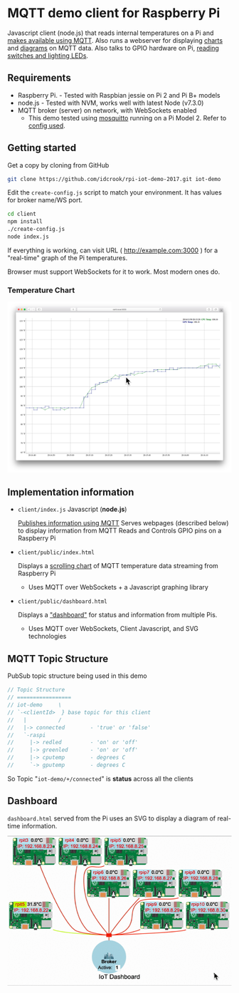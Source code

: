

# MQTT demo client for Raspberry Pi

Javascript client (node.js) that reads internal temperatures on a Pi and [makes available using MQTT](#mqtt-topic-structure).
Also runs a webserver for displaying [charts](#temperature-chart) and [diagrams](#dashboard) on MQTT data.
Also talks to GPIO hardware on Pi, [reading switches and lighting LEDs](https://github.com/idcrook/rpi-iot-demo-2017/blob/master/client/index.js#L240-L273).

## Requirements

 - Raspberry Pi. - Tested with Raspbian jessie on Pi 2 and Pi B+ models
 - node.js - Tested with NVM, works well with latest Node (v7.3.0)
 - MQTT broker (server) on network, with WebSockets enabled
   - This demo tested using [mosquitto](https://mosquitto.org/) running on a Pi Model 2. Refer to [config used](../conf/raspi-demo.conf).

## Getting started

Get a copy by cloning from GitHub

``` sh
git clone https://github.com/idcrook/rpi-iot-demo-2017.git iot-demo
```

Edit the `create-config.js` script to match your environment. It has values for broker name/WS port.

``` bash
cd client
npm install
./create-config.js
node index.js
```

If everything is working, can visit URL ( http://example.com:3000 ) for a "real-time" graph of the Pi temperatures.

Browser must support WebSockets for it to work.  Most modern ones do.


### Temperature Chart

![](https://github.com/idcrook/rpi-iot-demo-2017/raw/master/info/TemperatureChart_resize1.png)

## Implementation information

 - `client/index.js` Javascript (**node.js**)

   [Publishes information using MQTT](#mqtt-topic-structure)
   Serves webpages (described below) to display information from MQTT
   Reads and Controls GPIO pins on a Raspberry Pi

 - `client/public/index.html`

   Displays a [scrolling chart](#temperature-chart) of MQTT temperature data streaming from Raspberry Pi
   - Uses MQTT over WebSockets + a Javascript graphing library

 - `client/public/dashboard.html`

   Displays a ["dashboard"](#dashboard) for status and information from multiple Pis.
   - Uses MQTT over WebSockets, Client Javascript, and SVG technologies

## MQTT Topic Structure

PubSub topic structure being used in this demo

``` javascript
// Topic Structure
// =================
// iot-demo     \
// `-<clientId>  } base topic for this client
//   |          /
//   |-> connected        - 'true' or 'false'
//   `-raspi
//     |-> redled         - 'on' or 'off'
//     |-> greenled       - 'on' or 'off'
//     |-> cputemp        - degrees C
//     `-> gputemp        - degrees C
```


So Topic "`iot-demo/+/connected`" is **status** across all the clients

## Dashboard

`dashboard.html` served from the Pi uses an SVG to display a diagram of real-time information.

![](https://github.com/idcrook/rpi-iot-demo-2017/raw/master/info/RasPi_IoT_Dashboard_animation.gif)
